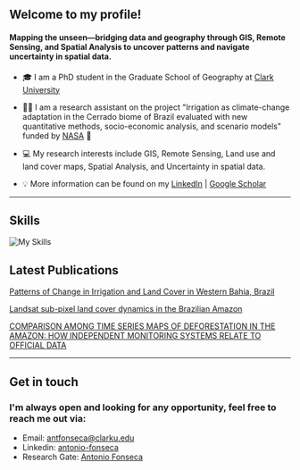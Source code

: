 ## **Welcome to my profile!**


#### **Mapping the unseen—bridging data and geography through GIS, Remote Sensing, and Spatial Analysis to uncover patterns and navigate uncertainty in spatial data.** 
+ 🎓 I am a PhD student in the Graduate School of Geography at [Clark University](https://www.clarku.edu/departments/geography/)

+ 👨‍💻 I am a research assistant on the project "Irrigation as climate-change adaptation in the Cerrado biome of Brazil evaluated with new quantitative methods, socio-economic analysis, and scenario models" funded by [NASA](https://lcluc.umd.edu/node/39545) 🚀

+ 💻 My research interests include GIS, Remote Sensing, Land use and land cover maps, Spatial Analysis, and Uncertainty in spatial data.

+ 💡 More information can be found on my [LinkedIn](https://www.linkedin.com/in/antonio-fonseca-3a12054b/) | [Google Scholar](https://scholar.google.com/citations?user=ov2hKjYAAAAJ&hl=en)

---

## **Skills**
![My Skills](https://skillicons.dev/icons?i=js,py,r,vscode,github)

## Latest Publications

[Patterns of Change in Irrigation and Land Cover in Western Bahia, Brazil](https://aag.secure-platform.com/aag2024/gallery/rounds/74/details/50856)

[Landsat sub-pixel land cover dynamics in the Brazilian Amazon](https://www.frontiersin.org/journals/forests-and-global-change/articles/10.3389/ffgc.2023.1294552/full)

[COMPARISON AMONG TIME SERIES MAPS OF DEFORESTATION IN THE AMAZON: HOW INDEPENDENT MONITORING SYSTEMS RELATE TO OFFICIAL DATA](https://proceedings.science/sbsr-2023/papers/comparison-among-time-series-maps-of-deforestation-in-the-amazon-how-independent?lang=en)


---

## Get in touch
### **I'm always open and looking for any opportunity, feel free to reach me out via:<br />**
- Email: [antfonseca@clarku.edu](mailto:antfonseca@clarku.edu)<br />
- Linkedin: [antonio-fonseca](https://www.linkedin.com/in/antonio-fonseca-3a12054b/)<br />
- Research Gate: [Antonio Fonseca](https://www.researchgate.net/profile/Antonio-Fonseca-16)<br />








